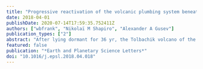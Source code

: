 ```yaml
---
title: "Progressive reactivation of the volcanic plumbing system beneath Tolbachik volcano (Kamchatka, Russia) revealed by long-period seismicity"
date: 2018-04-01
publishDate: 2020-07-14T17:59:35.752411Z
authors: ["wbfrank", "Nikolaï M Shapiro", "Alexander A Gusev"]
publication_types: ["2"]
abstract: "After lying dormant for 36 yr, the Tolbachik volcano of the Klyuchevskoy group started to erupt on 27 November 2012. We investigate the preparatory phase of this eruption via a statistical analysis of the temporal behavior of long-period (LP) earthquakes that occurred beneath this volcanic system. The LP seismicity occurs close to the surface beneath the main volcanic edifices and at 30 km depth in the vicinity of a deep magmatic reservoir. The deep LP earthquakes and those beneath the Klyuchevskoy volcano occur quasi-periodically, while the LP earthquakes beneath Tolbachik are clustered in time. As the seismicity rate increased beneath Tolbachik days before the eruption, the level of the time clustering decreased. We interpret this as a manifestation of the evolution of the volcano plumbing system. We suggest that when a plumbing system awakes after quiescence, multiple cracks and channels are reactivated simultaneously and their interaction results in the strong time clustering of LP earthquakes. With time, this network of channels and cracks evolves into a more stable state with an overall increased permeability, where fluids flow uninhibited throughout the plumbing system except for a few remaining impediments that continue to generate seismic radiation. The inter-seismic source interaction and the level of earthquake time clustering in this latter state is weak. This scenario suggests that the observed evolution of the statistical behavior of the shallow LP seismicity beneath Tolbachik is an indicator of the reactivation and consolidation of the near-surface plumbing system prior to the Tolbachik eruption. The parts of the plumbing system above the deep magmatic reservoir and beneath the Klyuchevskoy volcano remain in nearly permanent activity, as demonstrated by the continuous occurrence of the deep LP earthquakes and very frequent Klyuchevskoy eruptions. This implies that these parts of the plumbing system remain in a stable permeable state and contain a few weakly interacting seismogenic sources. Our results provide new constraints on future mechanical models of the magmatic plumbing systems and demonstrate that the level of time clustering of LP earthquakes can be a useful parameter to infer information about the state of the plumbing system."
featured: false
publication: "*Earth and Planetary Science Letters*"
doi: "10.1016/j.epsl.2018.04.018"
---
```


